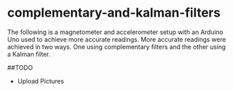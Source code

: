# complementary-and-kalman-filters
The following is a magnetometer and accelerometer setup with an Arduino Uno used to achieve more accurate readings. More accurate readings were achieved in two ways. One using complementary filters and the other using a Kalman filter. 


##TODO
* Upload Pictures

